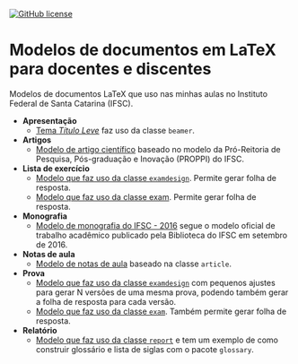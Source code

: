 [![GitHub license](https://img.shields.io/badge/license-CC0-blue.svg)](https://raw.githubusercontent.com/emersonmello/modelos-latex/master/LICENSE)

# Modelos de documentos em LaTeX para docentes e discentes

Modelos de documentos LaTeX que uso nas minhas aulas no Instituto Federal de Santa Catarina (IFSC).



- **Apresentação**
  - [Tema *Título Leve*](apresentacao/titulo-leve) faz uso da classe `beamer`.
- **Artigos**
  - [Modelo de artigo científico](artigo/modelo-ifsc-proppi) baseado no modelo da Pró-Reitoria de Pesquisa, Pós-graduação e Inovação (PROPPI) do IFSC.
- **Lista de exercício**
  - [Modelo que faz uso da classe `examdesign`](lista-exercicio/lista-examdesing). Permite gerar folha de resposta.
  - [Modelo que faz uso da classe exam](lista-exercicio/lista-exam).  Permite gerar folha de resposta. 
- **Monografia**
  - [Modelo de monografia do IFSC - 2016](monografia) segue o modelo oficial de trabalho acadêmico publicado pela Biblioteca do IFSC em setembro de 2016.
- **Notas de aula**
  - [Modelo de notas de aula](nota-de-aula) baseado na classe `article`. 
- **Prova**
  - [Modelo que faz uso da classe `examdesign`](prova/prova-examdesign) com pequenos ajustes para gerar N versões de uma mesma prova, podendo também gerar a folha de resposta para cada versão.
  - [Modelo que faz uso da classe `exam`](prova/prova-exam). Também permite gerar folha de resposta.
- **Relatório**
  - [Modelo que faz uso da classe `report`](relatorio/report) e tem um exemplo de como construir glossário e lista de siglas com o pacote `glossary`.


